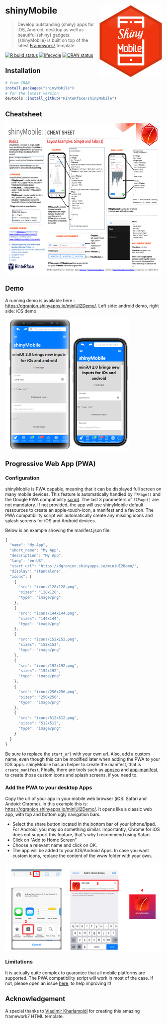 # shinyMobile <img src="man/figures/logo.png" width="200px" align="right"/>


> Develop outstanding {shiny} apps for iOS, Android, desktop as well as beautiful {shiny} gadgets. {shinyMobile} is built on top of the latest [Framework7](https://framework7.io) template.

[![R build status](https://github.com/RinteRface/shinyMobile/workflows/R-CMD-check/badge.svg)](https://github.com/RinteRface/shinyMobile/actions)
[![lifecycle](https://img.shields.io/badge/lifecycle-maturing-ff69b4.svg)](https://www.tidyverse.org/lifecycle/#maturing)
[![CRAN status](https://www.r-pkg.org/badges/version/shinyMobile)](https://cran.r-project.org/package=shinyMobile)



## Installation

```r
# from CRAN
install.packages("shinyMobile")
# for the latest version
devtools::install_github("RinteRface/shinyMobile")
```


## Cheatsheet

<a href="https://github.com/RinteRface/cheatsheets/tree/master/shinyMobile"><img src="https://raw.githubusercontent.com/rinterface/cheatsheets/master/shinyMobile/png/shinyMobile1.png" width="630" height="487" style="max-width:100%;"></a>


## Demo

A running demo is available here : https://dgranjon.shinyapps.io/miniUI2Demo/. Left side: android demo, right side: iOS demo


![](man/figures/demo.png)



## Progressive Web App (PWA)

### Configuration

shinyMobile is PWA capable, meaning that it can be displayed full screen on many mobile
devices. This feature is automatically handled by `f7Page()` and the Google PWA compatibility
[script](https://github.com/GoogleChromeLabs/pwacompat). The last 3 parameters of `f7Page()`
are not mandatory. If not provided, the app will use shinyMobile default ressources to create an apple-touch-icon, a manifest and a favicon. The PWA compatibility script will automatically create any missing icons and splash screens for iOS and Android devices.


Below is an example showing the manifest.json file:

```javascript
{
  "name": "My App",
  "short_name": "My App",
  "description": "My App",
  "lang": "en-US",
  "start_url": "https://dgranjon.shinyapps.io/miniUI2Demo/",
  "display": "standalone",
  "icons": [
    {
      "src": "icons/128x128.png",
      "sizes": "128x128",
      "type": "image/png"
    },
    {
      "src": "icons/144x144.png",
      "sizes": "144x144",
      "type": "image/png"
    },
    {
      "src": "icons/152x152.png",
      "sizes": "152x152",
      "type": "image/png"
    },
    {
      "src": "icons/192x192.png",
      "sizes": "192x192",
      "type": "image/png"
    },
    {
      "src": "icons/256x256.png",
      "sizes": "256x256",
      "type": "image/png"
    },
    {
      "src": "icons/512x512.png",
      "sizes": "512x512",
      "type": "image/png"
    }
  ]
}
```

Be sure to replace the `start_url` with your own url. Also, add a custom name, even though this can be modified later when adding the PWA to your IOS apps. shinyMobile has an helper to create the manifest, that is
`create_manifest`. FInally, there are tools such as [appsco](https://appsco.pe/developer/splash-screens) and [app-manifest](https://app-manifest.firebaseapp.com), to create 
those custom icons and splash screens, if you need to.


### Add the PWA to your desktop Apps

Copy the url of your app in your mobile web browser (iOS: Safari and Andoid: Chrome). In this example this is: https://dgranjon.shinyapps.io/miniUI2Demo/. It opens like a classic web app, with top and bottom ugly navigation bars.

- Select the share button located in the bottom bar of your Iphone/Ipad. For Android,
you may do something similar. Importantly, Chrome for iOS does not support this feature, that's why I recommend using Safari.
- Click on "Add to Home Screen"
- Choose a relevant name and click on OK. 
- The app will be added to your IOS/Android Apps. In case you want custom icons, replace the content of the www folder with your own.

<div class="row">
<div class="card">
<a href="#" target="_blank"><img src="man/figures/f7PWA.png"></a>
</div>
</div>

### Limitations
It is actually quite complex to guarantee that all mobile platforms are supported.
The PWA compatibility script will work in most of the case. If not, please open an issue [here](https://github.com/GoogleChromeLabs/pwacompat/issues), to help improving it!


## Acknowledgement

A special thanks to [Vladimir Kharlampidi](https://github.com/nolimits4web) for creating this
amazing framework7 HTML template.
